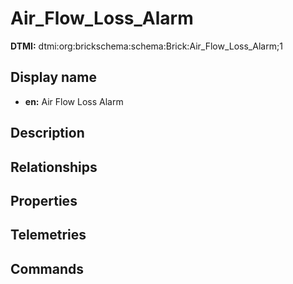 # Air_Flow_Loss_Alarm
**DTMI:** dtmi:org:brickschema:schema:Brick:Air_Flow_Loss_Alarm;1
## Display name
- **en:** Air Flow Loss Alarm
## Description
## Relationships
## Properties
## Telemetries
## Commands
